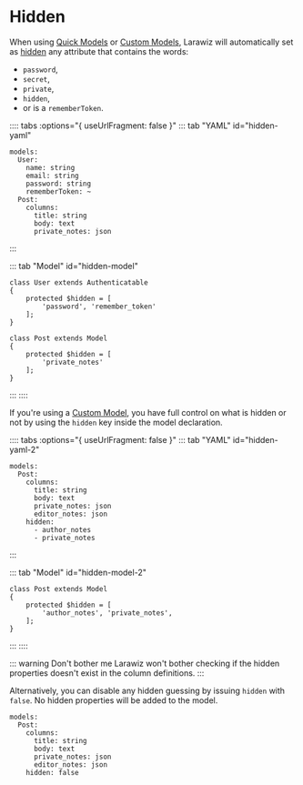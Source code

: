 # Hidden

When using [Quick Models](../model.md#quick-model) or [Custom Models](../model.md#custom-model), Larawiz will automatically set as [hidden](https://laravel.com/docs/eloquent-serialization#hiding-attributes-from-json) any attribute that contains the words:
 
* `password`,
* `secret`,
* `private`,
* `hidden`,
* or is a `rememberToken`.

:::: tabs :options="{ useUrlFragment: false }"
::: tab "YAML" id="hidden-yaml"
```yaml{4-6,11}
models:
  User:
    name: string
    email: string
    password: string
    rememberToken: ~
  Post:
    columns: 
      title: string
      body: text
      private_notes: json
```
:::

::: tab "Model" id="hidden-model"
```php{4,11}
class User extends Authenticatable
{
    protected $hidden = [
        'password', 'remember_token'
    ];
}

class Post extends Model
{
    protected $hidden = [
        'private_notes'
    ];
}
```
:::
::::

If you're using a [Custom Model](../model.md#custom-model), you have full control on what is hidden or not by using the `hidden` key inside the model declaration.

:::: tabs :options="{ useUrlFragment: false }"
::: tab "YAML" id="hidden-yaml-2"
```yaml{8-10}
models:
  Post:
    columns: 
      title: string
      body: text
      private_notes: json
      editor_notes: json
    hidden:
      - author_notes
      - private_notes
```
:::

::: tab "Model" id="hidden-model-2"
```php{4}
class Post extends Model
{
    protected $hidden = [
        'author_notes', 'private_notes',
    ];
}
```
:::
::::

::: warning Don't bother me
Larawiz won't bother checking if the hidden properties doesn't exist in the column definitions.
:::

Alternatively, you can disable any hidden guessing by issuing `hidden` with `false`. No hidden properties will be added to the model.

```yaml{8}
models:
  Post:
    columns: 
      title: string
      body: text
      private_notes: json
      editor_notes: json
    hidden: false
```

